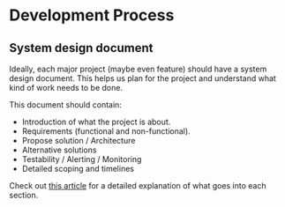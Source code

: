 # Development Process

## System design document
Ideally, each major project (maybe even feature) should have a system design document. This helps us plan for the project and understand what kind of work needs to be done. 

This document should contain:
- Introduction of what the project is about.
- Requirements (functional and non-functional).
- Propose solution / Architecture
- Alternative solutions
- Testability / Alerting / Monitoring
- Detailed scoping and timelines

Check out [this article](https://www.freecodecamp.org/news/how-to-write-a-good-software-design-document-66fcf019569c/) for a detailed explanation of what goes into each section.
